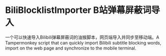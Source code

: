 # BiliBlocklistImporter B站弹幕屏蔽词导入
一个可以快速导入Bilibili弹幕屏蔽词的油猴脚本，网页端导入并同步至移动端。A Tampermonkey script that can quickly import Bilibili subtitle blocking words, import on the web page and synchronize to the mobile terminal.
